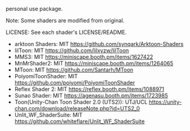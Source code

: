 personal use package.

Note: Some shaders are modified from original.

LICENSE: See each shader's LICENSE/README.

* arktoon Shaders: MIT https://github.com/synqark/Arktoon-Shaders
* lilToon: MIT https://github.com/lilxyzw/lilToon
* MMS3: MIT https://miniscape.booth.pm/items/1627422
* MnMrShader2: MIT https://miniscape.booth.pm/items/1264065
* MToon: MIT https://github.com/Santarh/MToon
* PoiyomiToonShader: MIT https://github.com/poiyomi/PoiyomiToonShader
* Reflex Shader 2: MIT https://reflex.booth.pm/items/1088971
* Sunao Shader: MIT https://agenasu.booth.pm/items/1723985
* Toon(Unity-Chan Toon Shader 2.0 (UTS2)): UTJ/UCL https://unity-chan.com/download/releaseNote.php?id=UTS2_0
* Unlit_WF_ShaderSuite: MIT https://github.com/whiteflare/Unlit_WF_ShaderSuite
 